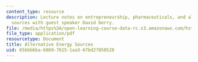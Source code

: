 ```yaml
---
content_type: resource
description: Lecture notes on entrepreneurship, pharmaceuticals, and alternative energy
  sources with guest speaker David berry.
file: /media/https%3A/open-learning-course-data-rc.s3.amazonaws.com/hst-939-designing-and-sustaining-technology-innovation-for-global-health-practice-spring-2008/65bbbbba686976151aa367bd27858528_lecture05.pdf
file_type: application/pdf
resourcetype: Document
title: Alternative Energy Sources
uid: 65bbbbba-6869-7615-1aa3-67bd27858528
---
```

